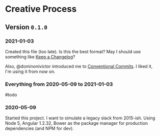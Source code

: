 # Creative Process

## Version `0.1.0`

### 2021-01-03

Created this file (too late). Is this the best format? May I should use something like [Keep a Changelog](https://keepachangelog.com)?

Also, @dominonivictor introduced me to [Conventional Commits](https://www.conventionalcommits.org). I liked it, I'm using it from now on.

### Everything from 2020-05-09 to 2021-01-03

#todo

### 2020-05-09

Started this project. I want to simulate a legacy slack from 2015-ish. Using Node 5, Angular 1.2.32, Bower as the package manager for production dependencies (and NPM for dev).

